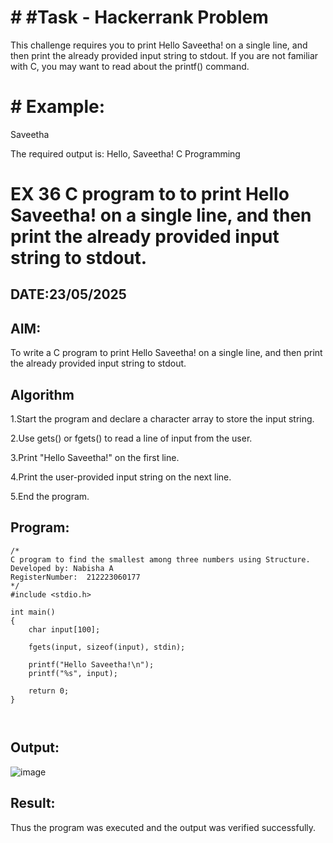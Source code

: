# # #Task - Hackerrank Problem

This challenge requires you to print Hello Saveetha! on a single line, and then print the already provided input string to stdout. If you are not familiar with C, you may want to read about the printf() command.

# # Example:

Saveetha

The required output is: Hello, Saveetha! C Programming


# EX 36 C program to to print Hello Saveetha! on a single line, and then print the already provided input string to stdout.
## DATE:23/05/2025
## AIM:
To write a C program to print Hello Saveetha! on a single line, and then print the already provided input string to stdout.

## Algorithm
1.Start the program and declare a character array to store the input string.

2.Use gets() or fgets() to read a line of input from the user.

3.Print "Hello Saveetha!" on the first line.

4.Print the user-provided input string on the next line.

5.End the program.

## Program:
```
/*
C program to find the smallest among three numbers using Structure.
Developed by: Nabisha A
RegisterNumber:  212223060177
*/
#include <stdio.h>

int main()
{
    char input[100];

    fgets(input, sizeof(input), stdin);

    printf("Hello Saveetha!\n");
    printf("%s", input);

    return 0;
}



```

## Output:

![image](https://github.com/user-attachments/assets/0c727c49-7a16-472a-9493-09dc98634d16)


## Result:
Thus the program was executed and the output was verified successfully.
